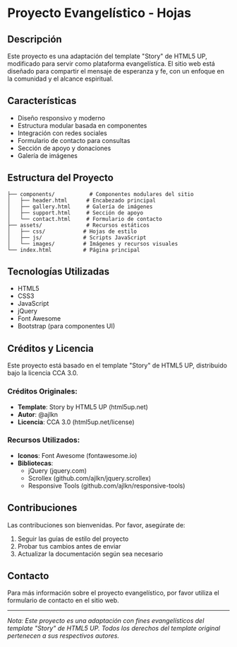 # Proyecto Evangelístico - Hojas

## Descripción
Este proyecto es una adaptación del template "Story" de HTML5 UP, modificado para servir como plataforma evangelística. El sitio web está diseñado para compartir el mensaje de esperanza y fe, con un enfoque en la comunidad y el alcance espiritual.

## Características
- Diseño responsivo y moderno
- Estructura modular basada en componentes
- Integración con redes sociales
- Formulario de contacto para consultas
- Sección de apoyo y donaciones
- Galería de imágenes

## Estructura del Proyecto
```
├── components/           # Componentes modulares del sitio
│   ├── header.html      # Encabezado principal
│   ├── gallery.html     # Galería de imágenes
│   ├── support.html     # Sección de apoyo
│   └── contact.html     # Formulario de contacto
├── assets/              # Recursos estáticos
│   ├── css/            # Hojas de estilo
│   ├── js/             # Scripts JavaScript
│   └── images/         # Imágenes y recursos visuales
└── index.html          # Página principal
```

## Tecnologías Utilizadas
- HTML5
- CSS3
- JavaScript
- jQuery
- Font Awesome
- Bootstrap (para componentes UI)

## Créditos y Licencia
Este proyecto está basado en el template "Story" de HTML5 UP, distribuido bajo la licencia CCA 3.0.

### Créditos Originales:
- **Template**: Story by HTML5 UP (html5up.net)
- **Autor**: @ajlkn
- **Licencia**: CCA 3.0 (html5up.net/license)

### Recursos Utilizados:
- **Iconos**: Font Awesome (fontawesome.io)
- **Bibliotecas**:
  - jQuery (jquery.com)
  - Scrollex (github.com/ajlkn/jquery.scrollex)
  - Responsive Tools (github.com/ajlkn/responsive-tools)


## Contribuciones
Las contribuciones son bienvenidas. Por favor, asegúrate de:
1. Seguir las guías de estilo del proyecto
2. Probar tus cambios antes de enviar
3. Actualizar la documentación según sea necesario

## Contacto
Para más información sobre el proyecto evangelístico, por favor utiliza el formulario de contacto en el sitio web.

---

*Nota: Este proyecto es una adaptación con fines evangelísticos del template "Story" de HTML5 UP. Todos los derechos del template original pertenecen a sus respectivos autores.* 
